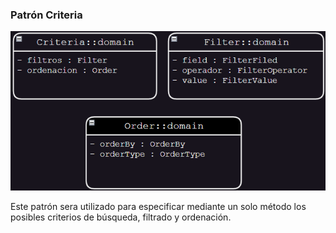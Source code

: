 ### Patrón Criteria

![alt text](../documentacion/criteria-pattern/domain/Criteria.png)

Este patrón sera utilizado para especificar mediante un solo método los posibles criterios de búsqueda, filtrado
y ordenación.
